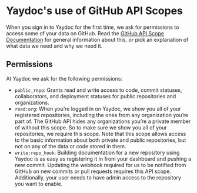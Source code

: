 # Yaydoc's use of GitHub API Scopes
When you sign in to Yaydoc for the first time, we ask for permissions to access some of your data on GitHub. Read
the [GitHub API Scope Documentation](https://developer.github.com/v3/oauth/#scopes) for general information about this,
or pick an explanation of what data we need and why we need it.

## Permissions
At Yaydoc we ask for the following permissions:
* `public_repo`: Grants read and write access to code, commit statuses, collaborators, and deployment statuses for
public repositories and organizations.
* `read:org`: When you’re logged in on Yaydoc, we show you all of your registered repositories, including the ones from
any organization you’re part of. The GitHub API hides any organizations you’re a private member of without this scope.
So to make sure we show you all of your repositories, we require this scope. Note that this scope allows access to the
basic information about both private and public repositories, but not on any of the data or code stored in them.
* `write:repo_hook`: Building documentation for a new repository using Yaydoc is as easy as registering it in from your
dashboard and pushing a new commit. Updating the webhook required for us to be notified from GitHub on new commits or
pull requests requires this API scope. Additionally, your user needs to have admin access to the repository you want
to enable.
